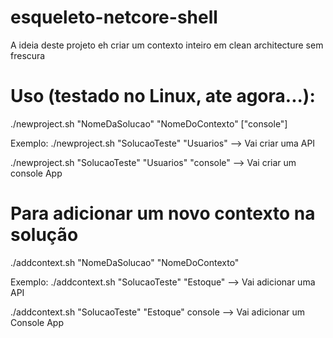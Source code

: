 # esqueleto-netcore-shell
A ideia deste projeto eh criar um contexto inteiro em clean architecture sem frescura

# Uso (testado no Linux, ate agora...): 
./newproject.sh "NomeDaSolucao" "NomeDoContexto" ["console"]

Exemplo: 
./newproject.sh "SolucaoTeste" "Usuarios" --> Vai criar uma API

./newproject.sh "SolucaoTeste" "Usuarios" "console" --> Vai criar um console App


# Para adicionar um novo contexto na solução
./addcontext.sh "NomeDaSolucao" "NomeDoContexto"

Exemplo: 
./addcontext.sh "SolucaoTeste" "Estoque" --> Vai adicionar uma API

./addcontext.sh "SolucaoTeste" "Estoque" console --> Vai adicionar um Console App
